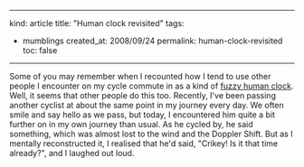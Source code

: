 -----
kind: article
title: "Human clock revisited"
tags:
- mumblings
created_at: 2008/09/24
permalink: human-clock-revisited
toc: false
-----

<p>Some of you may remember when I recounted how I tend to use other people I encounter on my cycle commute in as a kind of <a href="http://www.rousette.org.uk/blog/archives/human-clock/">fuzzy human clock</a>. Well, it seems that other people do this too. Recently, I've been passing another cyclist at about the same point in my journey every day. We often smile and say hello as we pass, but today, I encountered him quite a bit further on in my own journey than usual. As he cycled by, he said something, which was almost lost to the wind and the Doppler Shift. But as I mentally reconstructed it, I realised that he'd said, "Crikey! Is it that time already?", and I laughed out loud.</p>


